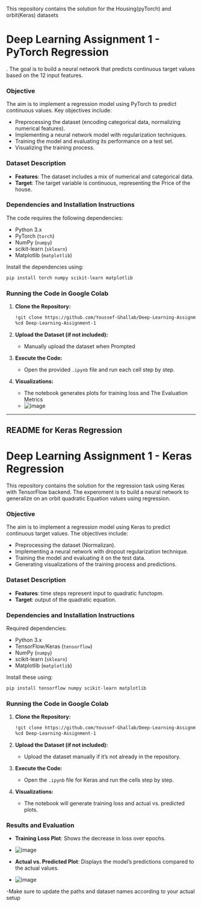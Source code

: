 This repository contains the solution for the Housing(pyTorch) and orbit(Keras) datasets
# Deep Learning Assignment 1 - PyTorch Regression

. The goal is to build a neural network that predicts continuous target values based on the 12 input features.

### Objective

The aim is to implement a regression model using PyTorch to predict continuous values. Key objectives include:
- Preprocessing the dataset (encoding categorical data, normalizing numerical features).
- Implementing a neural network model with regularization techniques.
- Training the model and evaluating its performance on a test set.
- Visualizing the training process.

### Dataset Description

- **Features**: The dataset includes a mix of numerical and categorical data.
- **Target**: The target variable is continuous, representing the Price of the house.

### Dependencies and Installation Instructions

The code requires the following dependencies:
- Python 3.x
- PyTorch (`torch`)
- NumPy (`numpy`)
- scikit-learn (`sklearn`)
- Matplotlib (`matplotlib`)

Install the dependencies using:
```bash
pip install torch numpy scikit-learn matplotlib
```

### Running the Code in Google Colab

1. **Clone the Repository:**
   ```bash
   !git clone https://github.com/Youssef-Ghallab/Deep-Learning-Assignment-1.git
   %cd Deep-Learning-Assignment-1
   ```

2. **Upload the Dataset (if not included):**
   - Manually upload the dataset when Prompted

3. **Execute the Code:**
   - Open the provided `.ipynb` file and run each cell step by step.

4. **Visualizations:**
   - The notebook generates plots for training loss and The Evaluation Metrics
   - ![image](https://github.com/user-attachments/assets/bd8f22e4-2510-4d8a-b66e-f3513ebe1d14)



---

## README for Keras Regression

# Deep Learning Assignment 1 - Keras Regression

This repository contains the solution for the regression task using Keras with TensorFlow backend. The experoment is to build a neural network to generalize on an orbit quadratic Equation values using regression.

### Objective

The aim is to implement a regression model using Keras to predict continuous target values. The objectives include:
- Preprocessing the dataset (Normalizan).
- Implementing a neural network with dropout regularization technique.
- Training the model and evaluating it on the test data.
- Generating visualizations of the training process and predictions.

### Dataset Description

- **Features**: time steps represent input to quadratic functopm.
- **Target**: output of the quadratic equation.

### Dependencies and Installation Instructions

Required dependencies:
- Python 3.x
- TensorFlow/Keras (`tensorflow`)
- NumPy (`numpy`)
- scikit-learn (`sklearn`)
- Matplotlib (`matplotlib`)

Install these using:
```bash
pip install tensorflow numpy scikit-learn matplotlib
```

### Running the Code in Google Colab

1. **Clone the Repository:**
   ```bash
   !git clone https://github.com/Youssef-Ghallab/Deep-Learning-Assignment-1.git
   %cd Deep-Learning-Assignment-1
   ```

2. **Upload the Dataset (if not included):**
   - Upload the dataset manually if it’s not already in the repository.

3. **Execute the Code:**
   - Open the `.ipynb` file for Keras and run the cells step by step.

4. **Visualizations:**
   - The notebook will generate training loss and actual vs. predicted plots.

### Results and Evaluation

- **Training Loss Plot**: Shows the decrease in loss over epochs.
- ![image](https://github.com/user-attachments/assets/5169ff4c-962f-473e-be03-aaeceacc012a)

- **Actual vs. Predicted Plot**: Displays the model’s predictions compared to the actual values.
- ![image](https://github.com/user-attachments/assets/8468b2fa-e69f-4be6-b2e3-bd76524326b1)

-Make sure to update the paths and dataset names according to your actual setup
